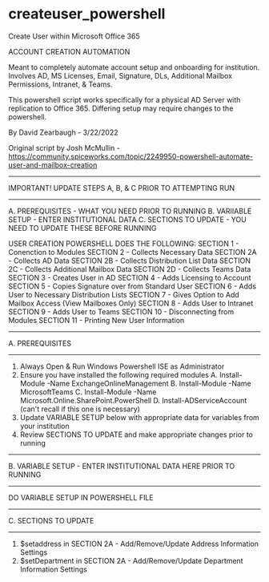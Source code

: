 # createuser_powershell
Create User within Microsoft Office 365

ACCOUNT CREATION AUTOMATION

Meant to completely automate account setup and onboarding for institution. 
Involves AD, MS Licenses, Email, Signature, DLs, Additional Mailbox Permissions, Intranet, & Teams.

This powershell script works specifically for a physical AD Server with replication to Office 365. 
Differing setup may require changes to the powershell.

By David Zearbaugh - 3/22/2022

Original script by Josh McMullin - 
https://community.spiceworks.com/topic/2249950-powershell-automate-user-and-mailbox-creation

*************************************************************************************
IMPORTANT! UPDATE STEPS A, B, & C PRIOR TO ATTEMPTING RUN
*************************************************************************************

A. PREREQUISITES - WHAT YOU NEED PRIOR TO RUNNING
B. VARIIABLE SETUP - ENTER INSTITUTIONAL DATA
C. SECTIONS TO UPDATE - YOU NEED TO UPDATE THESE BEFORE RUNNING

USER CREATION POWERSHELL DOES THE FOLLOWING:
SECTION 1 -  Conenction to Modules
SECTION 2 -  Collects Necessary Data
SECTION 2A - Collects AD Data
SECTION 2B - Collects Distribution List Data
SECTION 2C - Collects Additional Mailbox Data
SECTION 2D - Collects Teams Data
SECTION 3 -  Creates User in AD
SECTION 4 -  Adds Licensing to Account
SECTION 5 -  Copies Signature over from Standard User
SECTION 6 -  Adds User to Necessary Distribution Lists
SECTION 7 -  Gives Option to Add Mailbox Access (View Mailboxes Only)
SECTION 8 -  Adds User to Intranet
SECTION 9 -  Adds User to Teams
SECTION 10 - Disconnecting from Modules
SECTION 11 - Printing New User Information

*************************************************************************************
A. PREREQUISITES
*************************************************************************************

1. Always Open & Run Windows Powershell ISE as Administrator
2. Ensure you have installed the following required modules
    A. Install-Module -Name ExchangeOnlineManagement
    B. Install-Module -Name MicrosoftTeams
    C. Install-Module -Name Microsoft.Online.SharePoint.PowerShell
    D. Install-ADServiceAccount (can't recall if this one is necessary)
3. Update VARIABLE SETUP below with appropriate data for variables from your institution
4. Review SECTIONS TO UPDATE and make appropriate changes prior to running


*************************************************************************************
B. VARIABLE SETUP - ENTER INSTITUTIONAL DATA HERE PRIOR TO RUNNING
*************************************************************************************

DO VARIABLE SETUP IN POWERSHELL FILE

*************************************************************************************
C. SECTIONS TO UPDATE
*************************************************************************************

1. $setaddress in SECTION 2A - Add/Remove/Update Address Information Settings
2. $setDepartment in SECTION 2A - Add/Remove/Update Department Information Settings
